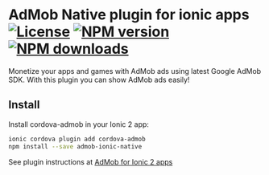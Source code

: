 AdMob Native plugin for ionic apps<br>[![License][license]][npm-url] [![NPM version][npm-version]][npm-url] [![NPM downloads][npm-downloads]][npm-url]
==================================

[npm-url]: https://www.npmjs.com/package/admob-ionic-native
[license]: http://img.shields.io/badge/license-MIT-blue.svg?style=flat
[npm-version]: https://img.shields.io/npm/v/admob-ionic-native.svg?style=flat
[npm-downloads]: https://img.shields.io/npm/dm/admob-ionic-native.svg?style=flat

Monetize your apps and games with AdMob ads using latest Google AdMob SDK. With this plugin you can show AdMob ads easily!

## Install
Install cordova-admob in your Ionic 2 app:

```sh
ionic cordova plugin add cordova-admob
npm install --save admob-ionic-native
```

See plugin instructions at [AdMob for Ionic 2 apps](https://github.com/appfeel/admob-google-cordova/wiki/Ionic2)
